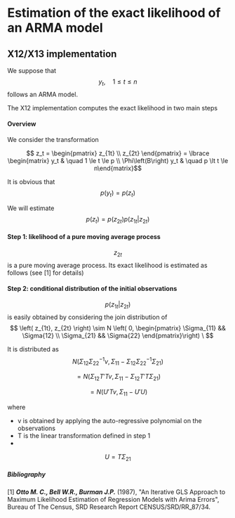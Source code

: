# Estimation of the exact likelihood of an ARMA model
## X12/X13 implementation

We suppose that 
$$ y_t, \quad 1 \le t \le n $$
follows an ARMA model.

The X12 implementation computes the exact likelihood in two main steps

#### Overview

We consider the transformation

$$ z_t = \begin{pmatrix} z_{1t} \\ z_{2t} \end{pmatrix} = \lbrace \begin{matrix} y_t & \quad 1 \le t \le p \\ \Phi\left(B\right) y_t & \quad p \lt t \le n\end{matrix}$$

It is obvious that 
$$ p\left(y_t\right) = p\left(z_t\right) $$

We will estimate
$$ p\left(z_t\right) = p\left(z_{2t}\right)  p\left(z_{1t}\right | z_{2t} )$$

#### Step 1: likelihood of a pure moving average process

$$z_{2t}$$
is a pure moving average process. Its exact likelihood is estimated as follows (see [1] for details)

#### Step 2: conditional distribution of the initial observations

$$ p\left(z_{1t}\right | z_{2t} ) $$
is easily obtained by considering the join distribution of 
$$ \left( z_{1t}, z_{2t} \right) \sim N \left( 0, \begin{pmatrix} \Sigma_{11} && \Sigma{12} \\ \Sigma_{21} && \Sigma{22} \end{pmatrix}\right) \ $$

It is distributed as 
$$ N\left( \Sigma_{12} \Sigma_{22}^{-1}v, \Sigma_{11}-\Sigma_{12} \Sigma_{22}^{-1} \Sigma_{21} \right)$$

$$= N\left( \Sigma_{12} T'Tv, \Sigma_{11}-\Sigma_{12} T'T\Sigma_{21} \right)$$

$$  = N\left( U'Tv, \Sigma_{11}-U'U \right)$$

where
* v is obtained by applying the auto-regressive polynomial on the observations
* T is the linear transformation defined in step 1
* 
$$ U = T \Sigma_{21} $$ 

##### Bibliography

[1] ___Otto M. C., Bell W.R., Burman J.P.___ (1987), "An Iterative GLS Approach to Maximum Likelihood Estimation of Regression Models with Arima Errors", Bureau of The Census, SRD Research Report CENSUS/SRD/RR_87/34.